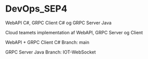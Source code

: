 # DevOps_SEP4
WebAPI C#, GRPC Client C# og GRPC Server Java

Cloud teamets implementation af WebAPI, GRPC Server og Client

WebAPI + GRPC Client C# Branch: main

GRPC Server Java Branch: IOT-WebSocket
